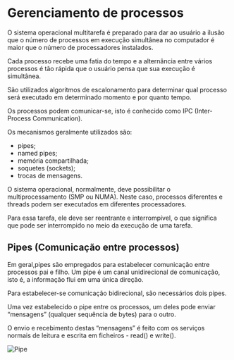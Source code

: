 # Gerenciamento de processos

O sistema operacional multitarefa é preparado para dar ao usuário a ilusão que o número de processos em execução 
simultânea no computador é maior que o número de processadores instalados. 

Cada processo recebe uma fatia do tempo e a alternância entre vários processos é tão rápida que o usuário pensa 
que sua execução é simultânea.

São utilizados algoritmos de escalonamento para determinar qual processo será executado em determinado momento e por 
quanto tempo.

Os processos podem comunicar-se, isto é conhecido como IPC (Inter-Process Communication). 

Os mecanismos geralmente utilizados são:

- pipes;
- named pipes;
- memória compartilhada;
- soquetes (sockets);
- trocas de mensagens.

O sistema operacional, normalmente, deve possibilitar o multiprocessamento (SMP ou NUMA). Neste caso, processos diferentes e threads podem ser executados em diferentes processadores. 

Para essa tarefa, ele deve ser reentrante e interrompível, o que significa que pode ser interrompido no meio da 
execução de uma tarefa.

## Pipes (Comunicação entre processos)

Em geral,pipes são empregados para estabelecer comunicação entre processos pai e filho. Um pipe é um canal unidirecional de comunicação, isto é, a informação flui em uma única direção. 

Para estabelecer-se comunicação bidirecional, são necessários dois pipes.

Uma vez estabelecido o pipe entre os processos, um deles pode enviar “mensagens” (qualquer sequência de bytes) para o outro. 

O envio e recebimento destas “mensagens” é feito com os serviços normais de leitura e escrita em ficheiros - read() e write().

![Pipe](http://www.it.uu.se/education/course/homepage/os/vt18/images/module-2/parent-children-pipe.png)
